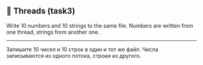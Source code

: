 ## :file_folder: Threads (task3)

Write 10 numbers and 10 strings to the same file. Numbers are written from one thread, strings from another one.

<hr/>

Запишите 10 чисел и 10 строк в один и тот же файл. Числа записываются из одного потока, строки из другого.
